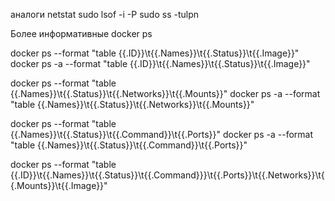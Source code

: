 аналоги netstat
sudo lsof -i -P
sudo ss -tulpn

Более информативные docker ps

docker ps --format "table {{.ID}}\t{{.Names}}\t{{.Status}}\t{{.Image}}"
docker ps -a --format "table {{.ID}}\t{{.Names}}\t{{.Status}}\t{{.Image}}"

docker ps --format "table {{.Names}}\t{{.Status}}\t{{.Networks}}\t{{.Mounts}}"
docker ps -a --format "table {{.Names}}\t{{.Status}}\t{{.Networks}}\t{{.Mounts}}"

docker ps --format "table {{.Names}}\t{{.Status}}\t{{.Command}}\t{{.Ports}}"
docker ps -a --format "table {{.Names}}\t{{.Status}}\t{{.Command}}\t{{.Ports}}"

docker ps --format "table {{.ID}}\t{{.Names}}\t{{.Status}}\t{{.Command}}}\t{{.Ports}}\t{{.Networks}}\t{{.Mounts}}\t{{.Image}}"
